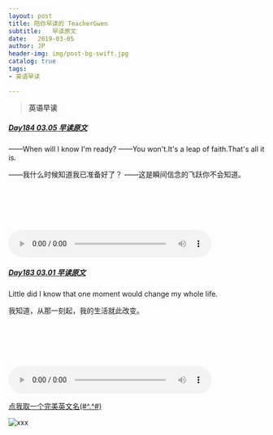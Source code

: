 ```yaml
---
layout: post
title: 陪你早读的 TeacherGwen
subtitle:   早读原文
date:   2019-03-05
author: JP
header-img: img/post-bg-swift.jpg
catalog: true
tags:
- 英语早读

---
```


>  **英语早读**

##### [Day184 03.05 早读原文](https://mp.weixin.qq.com/s/fm4iDXv1E3U5PgVfjLu6dA)

——When will I know I'm ready?
——You won't.It's a leap of faith.That's all it is.

——我什么时候知道我已准备好了？
——这是瞬间信念的飞跃你不会知道。

<audio style="height:140;width:400;" controls="controls" src="https://res.wx.qq.com/voice/getvoice?mediaid=MzI4OTAyODUxNF8yNjUzNTIwNjgx">
</audio>

##### [Day183 03.01 早读原文](https://mp.weixin.qq.com/s/9i-2gx38zw62Zj-TXK-e4Q)

Little did I know that one moment would change my whole life.

我知道，从那一刻起，我的生活就此改变。

<audio style="height:140;width:400;" controls="controls" src="https://res.wx.qq.com/voice/getvoice?mediaid=MzI4OTAyODUxNF8yNjUzNTIwNDY4">
</audio>




[点我取一个完美英文名(#^.^#)](http://ename.shanbay.com.cn)

![xxx]()